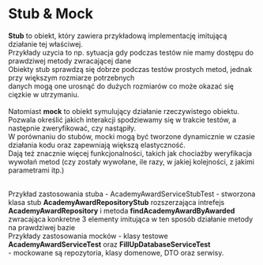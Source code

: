 # Stub & Mock

<b>Stub</b> to obiekt, który zawiera przykładową implementację imitującą działanie tej właściwej.  
Przykłady uzycia to np. sytuacja gdy podczas testów nie mamy dostępu do prawdziwej metody zwracającej dane  
Obiekty stub sprawdzą się dobrze podczas testów prostych metod, jednak przy większym rozmiarze potrzebnych   
danych mogą one urosnąć do dużych rozmiarów co może okazać się cięzkie w utrzymaniu.
<br><br>
Natomiast <b>mock</b>  to obiekt symulujący działanie rzeczywistego obiektu. Pozwala określić jakich interakcji spodziewamy się w trakcie testów, a następnie zweryfikować, czy nastąpiły.<br>
W porównaniu do stubów, mocki mogą być tworzone dynamicznie w czasie działania kodu oraz zapewniają większą elastyczność. <br>Dają też znacznie więcej funkcjonalności, takich jak chociażby weryfikacja wywołań metod (czy zostały wywołane, ile razy, w jakiej kolejności, z jakimi parametrami itp.)

<br>
Przykład zastosowania stuba - AcademyAwardServiceStubTest - stworzona klasa stub <b>AcademyAwardRepositoryStub</b> rozszerzająca intrefejs <b>AcademyAwardRepository</b> i metoda <b>findAcademyAwardByAwarded</b> zwracająca konkretne 3 elementy imitująca w ten sposób działanie metody na prawdziwej bazie
<br>
Przykłady zastosowania mocków - klasy testowe <b>AcademyAwardServiceTest</b> oraz <b>FillUpDatabaseServiceTest</b> <br> -
mockowane są repozytoria, klasy domenowe, DTO oraz serwisy.